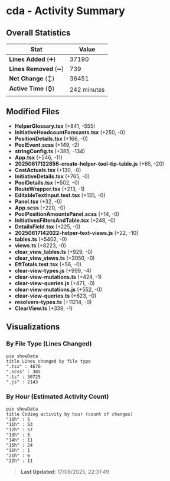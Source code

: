 # cda - Activity Summary 

## Overall Statistics

| Stat                   | Value                                                             |
| ---------------------- | ----------------------------------------------------------------- |
| **Lines Added** (➕)   | 37190                                          |
| **Lines Removed** (➖) | 739                                        |
| **Net Change** (↕)    | 36451                |
| **Active Time** (⌚)   | 242 minutes |


## Modified Files
- **HelperGlossary.tsx** (+841, -555)
- **InitiativeHeadcountForecasts.tsx** (+250, -0)
- **PositionDetails.tsx** (+166, -0)
- **PoolEvent.scss** (+149, -2)
- **stringConfig.ts** (+385, -134)
- **App.tsx** (+546, -11)
- **20250617122856-create-helper-tool-tip-table.js** (+65, -20)
- **CostActuals.tsx** (+130, -0)
- **InitiativeDetails.tsx** (+765, -0)
- **PoolDetails.tsx** (+502, -0)
- **RouteWrapper.tsx** (+213, -1)
- **EditableTextInput.test.tsx** (+135, -0)
- **Panel.tsx** (+32, -0)
- **App.scss** (+220, -0)
- **PoolPositionAmountsPanel.scss** (+14, -0)
- **InitiativesFiltersAndTable.tsx** (+248, -0)
- **DetailsField.tsx** (+225, -0)
- **20250617142022-helper-text-views.js** (+22, -10)
- **tables.ts** (+5402, -0)
- **views.ts** (+8223, -0)
- **clear_view_tables.ts** (+929, -0)
- **clear_view_views.ts** (+3050, -0)
- **EftTotals.test.tsx** (+56, -0)
- **clear-view-types.js** (+999, -4)
- **clear-view-mutations.ts** (+424, -1)
- **clear-view-queries.js** (+471, -0)
- **clear-view-mutations.js** (+552, -0)
- **clear-view-queries.ts** (+623, -0)
- **resolvers-types.ts** (+11214, -0)
- **ClearView.ts** (+339, -1)

## Visualizations

### By File Type (Lines Changed)

```mermaid
pie showData
title Lines changed by file type
".tsx" : 4676
".scss" : 385
".ts" : 30725
".js" : 2143
```

### By Hour (Estimated Activity Count)

```mermaid
pie showData
title Coding activity by hour (count of changes)
"10h" : 5
"11h" : 53
"12h" : 57
"13h" : 5
"14h" : 11
"15h" : 24
"16h" : 1
"21h" : 6
"22h" : 11
```


> **Last Updated:** 17/06/2025, 22:31:49